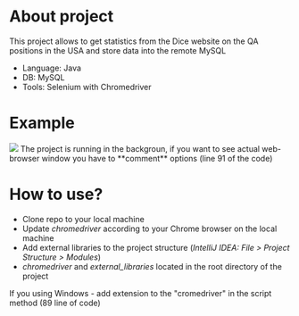 # About project

This project allows to get statistics from the Dice website on the QA positions in the USA and store data into the remote MySQL

* Language: Java
* DB: MySQL
* Tools: Selenium with Chromedriver

# Example

<img src="/example/example.gif">
The project is running in the backgroun, if you want to see actual web-browser window you have to **comment** options (line 91 of the code)

# How to use?
* Clone repo to your local machine
* Update *chromedriver* according to your Chrome browser on the local machine
* Add external libraries to the project structure (*IntelliJ IDEA: File > Project Structure > Modules*)
 * *chromedriver* and *external_libraries* located in the root directory of the project

If you using Windows - add extension to the "cromedriver" in the script method (89 line of code)
